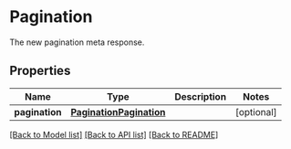 # Pagination

The new pagination meta response.
## Properties
Name | Type | Description | Notes
------------ | ------------- | ------------- | -------------
**pagination** | [**PaginationPagination**](PaginationPagination.md) |  | [optional] 

[[Back to Model list]](../README.md#documentation-for-models) [[Back to API list]](../README.md#documentation-for-api-endpoints) [[Back to README]](../README.md)


